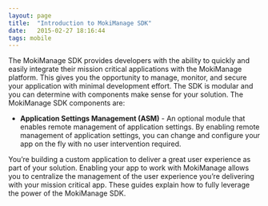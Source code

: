 ```yaml
---
layout: page
title:  "Introduction to MokiManage SDK"
date:   2015-02-27 18:16:44
tags: mobile
---
```


The MokiManage SDK provides developers with the ability to quickly and easily integrate their mission critical applications with the MokiManage platform. This gives you the opportunity to manage, monitor, and secure your application with minimal development effort. The SDK is modular and you can determine with components make sense for your solution. The MokiManage SDK components are:

- **Application Settings Management (ASM)** - An optional module that enables remote management of application settings. By enabling remote management of application settings, you can change and configure your app on the fly with no user intervention required.

You’re building a custom application to deliver a great user experience as part of your solution. Enabling your app to work with MokiManage allows you to centralize the management of the user experience you’re delivering with your mission critical app. These guides explain how to fully leverage the power of the MokiManage SDK.

